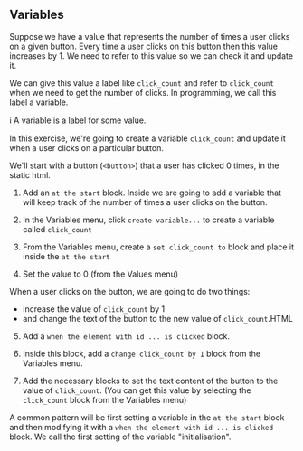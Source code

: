 ## Variables


Suppose we have a value that represents the number of times a user clicks on a given button. Every time a user clicks on this button then this value increases by 1. We need to refer to this value so we can check it and update it. 

We can give this value a label like `click_count` and refer to `click_count` when we need to get the number of clicks. In programming, we call this label a variable. 

ℹ️ A variable is a label for some value.

In this exercise, we're going to create a variable `click_count` and update it when a user clicks on a particular button.
 

We'll start with a button (`<button>`) that a user has clicked 0 times, in the static html.

1. Add an `at the start` block. Inside we are going to add a variable that will keep track of the number of times a user clicks on the button.

2. In the Variables menu, click `create variable...` to create a variable called `click_count`

3. From the Variables menu, create a `set click_count to` block and place it inside the `at the start`

4. Set the value to 0 (from the Values menu)

When a user clicks on the button, we are going to do two things: 
- increase the value of `click_count` by 1
- and change the text of the button to the new value of `click_count`.HTML

5. Add a `when the element with id ... is clicked` block. 

6. Inside this block, add a `change click_count by 1` block from the Variables menu.

7. Add the necessary blocks to set the text content of the button to the value of `click_count`. (You can get this value by selecting the `click_count` block from the Variables menu)

A common pattern will be first setting a variable in the `at the start` block and then modifying it with a `when the element with id ... is clicked` block. We call the first setting of the variable "initialisation".